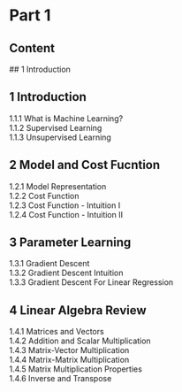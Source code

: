 # Part 1
## Content  
<span style="text-align:center">## 1 Introduction</span>


## 1 Introduction  
1.1.1 What is Machine Learning?  
1.1.2 Supervised Learning  
1.1.3 Unsupervised Learning  

## 2 Model and Cost Fucntion  
1.2.1 Model Representation  
1.2.2 Cost Function  
1.2.3 Cost Function - Intuition I  
1.2.4 Cost Function - Intuition II  

## 3 Parameter Learning  
1.3.1 Gradient Descent  
1.3.2 Gradient Descent Intuition  
1.3.3 Gradient Descent For Linear Regression  

## 4 Linear Algebra Review  
1.4.1 Matrices and Vectors  
1.4.2 Addition and Scalar Multiplication  
1.4.3 Matrix-Vector Multiplication  
1.4.4 Matrix-Matrix Multiplication  
1.4.5 Matrix Multiplication Properties  
1.4.6 Inverse and Transpose 